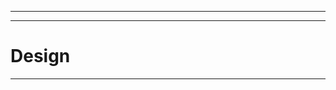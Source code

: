 <link rel="stylesheet" href="{{baseUrl}}/css/textbook.css">

<div class="website-content">

<div id="main">

---
---
# Design
---

<include src="../design/print.md#main" />
<include src="../designPrinciples/print.md#main" />

</div>

</div>

